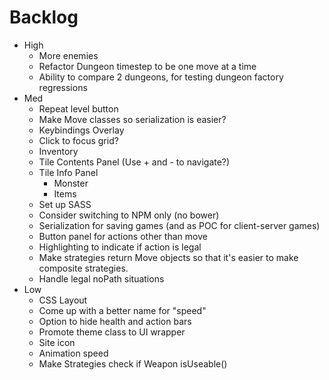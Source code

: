 # Backlog
- High
  - More enemies
  - Refactor Dungeon timestep to be one move at a time
  - Ability to compare 2 dungeons, for testing dungeon factory regressions
- Med
  - Repeat level button
  - Make Move classes so serialization is easier?
  - Keybindings Overlay
  - Click to focus grid?
  - Inventory
  - Tile Contents Panel (Use + and - to navigate?)
  - Tile Info Panel
    - Monster
    - Items
  - Set up SASS
  - Consider switching to NPM only (no bower)
  - Serialization for saving games (and as POC for client-server games)
  - Button panel for actions other than move
  - Highlighting to indicate if action is legal
  - Make strategies return Move objects so that it's easier to make composite strategies.
  - Handle legal noPath situations
- Low
   - CSS Layout
   - Come up with a better name for "speed"
   - Option to hide health and action bars
   - Promote theme class to UI wrapper
   - Site icon
   - Animation speed
   - Make Strategies check if Weapon isUseable()
